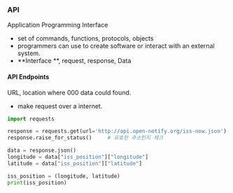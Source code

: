 ### API

Application Programming Interface 

- set of commands, functions, protocols, objects
- programmers can use to create software or interact with an external system.
- **Interface **, request, response, Data 

#### API Endpoints 

URL, location where 000 data could found.

- make request over a internet. 

```python
import requests

response = requests.get(url='http://api.open-notify.org/iss-now.json')
response.raise_for_status()     # 유효한 주소인지 체크 

data = response.json()
longitude = data["iss_position"]["longitude"]
latitude = data["iss_position"]["latitude"]

iss_position = (longitude, latitude)
print(iss_position)
```
